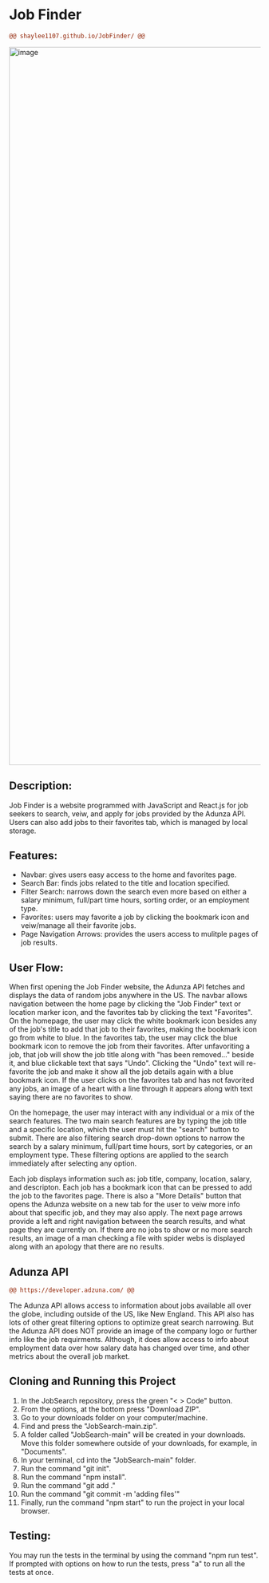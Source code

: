 <h1>Job Finder</h1>

  ````diff
@@ shaylee1107.github.io/JobFinder/ @@
````

<img width="1440" alt="image" src="https://github.com/user-attachments/assets/f00caa92-3218-4131-9858-10b58ab3ac9c">



<h2>Description:</h2>
<p>Job Finder is a website programmed with JavaScript and React.js for job seekers to search, veiw, and apply for jobs provided by the Adunza API. Users can also add jobs to their favorites tab, which is managed by local storage.</p>

<h2>Features:</h2>
<ul>
  <li>Navbar: gives users easy access to the home and favorites page.</li>
  <li>Search Bar: finds jobs related to the title and location specified.</li>
  <li>Filter Search: narrows down the search even more based on either a salary minimum, full/part time hours, sorting order, or an employment type.</li>
  <li>Favorites: users may favorite a job by clicking the bookmark icon and veiw/manage all their favorite jobs.</li>
  <li>Page Navigation Arrows: provides the users access to mulitple pages of job results. </li>
</ul>

<h2>User Flow:</h2>
<p>When first opening the Job Finder website, the Adunza API fetches and displays the data of random jobs anywhere in the US. The navbar allows navigation between the home page by clicking the "Job Finder" text or location marker icon, and the favorites tab by clicking the text "Favorites". On the homepage, the user may click the white bookmark icon besides any of the job's title to add that job to their favorites, making the bookmark icon go from white to blue. In the favorites tab, the user may click the blue bookmark icon to remove the job from their favorites. After unfavoriting a job, that job will show the job title along with "has been removed..." beside it, and blue clickable text that says "Undo". Clicking the "Undo" text will re-favorite the job and make it show all the job details again with a blue bookmark icon. If the user clicks on the favorites tab and has not favorited any jobs, an image of a heart with a line through it appears along with text saying there are no favorites to show.</p>
<p>On the homepage, the user may interact with any individual or a mix of the search features. The two main search features are by typing the job title and a specific location, which the user must hit the "search" button to submit. There are also filtering search drop-down options to narrow the search by a salary minimum, full/part time hours, sort by categories, or an employment type. These filtering options are applied to the search immediately after selecting any option.</p>
<p>Each job displays information such as: job title, company, location, salary, and descripton. Each job has a bookmark icon that can be pressed to add the job to the favorites page. There is also a "More Details" button that opens the Adunza website on a new tab for the user to veiw more info about that specific job, and they may also apply. The next page arrows provide a left and right navigation between the search results, and what page they are currently on. If there are no jobs to show or no more search results, an image of a man checking a file with spider webs is displayed along with an apology that there are no results. </p>

<h2>Adunza API</h2>

  ````diff
@@ https://developer.adzuna.com/ @@
````

<p>The Adunza API allows access to information about jobs available all over the globe, including outside of the US, like New England. This API also has lots of other great filtering options to optimize great search narrowing. But the Adunza API does NOT provide an image of the company logo or further info like the job requirments. Although, it does allow access to info about employment data over how salary data has changed over time, and other metrics about the overall job market. </p>

<h2>Cloning and Running this Project</h2>
<ol>
  <li>In the JobSearch repository, press the green "< > Code" button.</li>
  <li>From the options, at the bottom press "Download ZIP".</li>
  <li>Go to your downloads folder on your computer/machine.</li>
  <li>Find and press the "JobSearch-main.zip".</li>
  <li>A folder called "JobSearch-main" will be created in your downloads. Move this folder somewhere outside of your downloads, for example, in "Documents".</li>
  <li>In your terminal, cd into the "JobSearch-main" folder.</li>
  <li>Run the command "git init".</li>
  <li>Run the command "npm install".</li>
  <li>Run the command "git add ."</li>
  <li>Run the command "git commit -m 'adding files'" </li>
  <li>Finally, run the command "npm start" to run the project in your local browser.</li>
</ol>

<h2>Testing:</h2>
<p>You may run the tests in the terminal by using the command "npm run test". If prompted with options on how to run the tests, press "a" to run all the tests at once.</p>



